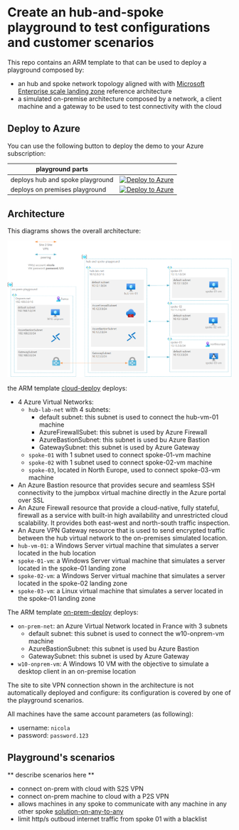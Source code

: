 # Create an hub-and-spoke playground to test configurations and customer scenarios

This repo contains an ARM template to that can be used to deploy a playground composed by:
  * an hub and spoke network topology aligned with with <a href="https://docs.microsoft.com/en-us/azure/cloud-adoption-framework/ready/enterprise-scale/architecture" target="_blank">Microsoft Enterprise scale landing zone</a> reference architecture
  * a simulated on-premise architecture composed by a network, a client machine and a gateway to be used to test connectivity with the cloud

## Deploy to Azure
You can use the following button to deploy the demo to your Azure subscription:

| playground parts| &nbsp; |
|---|---|
| deploys hub and spoke playground | [![Deploy to Azure](https://aka.ms/deploytoazurebutton)](https://portal.azure.com/#create/Microsoft.Template/uri/https%3A%2F%2Fraw.githubusercontent.com%2Fnicolgit%2Fhub-and-spoke-playground%2Fmain%2Fcloud-deploy.json)
| deploys on premises playground | [![Deploy to Azure](https://aka.ms/deploytoazurebutton)](https%3A%2F%2Fraw.githubusercontent.com%2Fnicolgit%2Fhub-and-spoke-playground%2Fmain%2Fon-prem-deploy.json) |

## Architecture
This diagrams shows the overall architecture:

![Architecture](images/architecture.png)


the ARM template [cloud-deploy](cloud-deploy.json) deploys:
* 4 Azure Virtual Networks:
    * `hub-lab-net` with 4 subnets:
        * default subnet: this subnet is used to connect the hub-vm-01 machine
        * AzureFirewallSubet: this subnet is used by Azure Firewall
        * AzureBastionSubnet: this subnet is used bu Azure Bastion
        * GatewaySubnet: this subnet is used by Azure Gateway
    * `spoke-01` with 1 subnet used to connect spoke-01-vm machine
    * `spoke-02` with 1 subnet used to connect spoke-02-vm machine
    * `spoke-03`, located in North Europe, used to connect spoke-03-vm machine
* An Azure Bastion resource that provides secure and seamless SSH connectivity to the jumpbox virtual machine directly in the Azure portal over SSL
* An Azure Firewall resource that provide a cloud-native, fully stateful, firewall as a service with built-in high availability and unrestricted cloud scalability. It provides both east-west and north-south traffic inspection.
* An Azure VPN Gateway resource that is used to send encrypted traffic between the hub virtual network to the on-premises simulated location.
* `hub-vm-01`: a Windows Server virtual machine that simulates a server located in the hub location
* `spoke-01-vm`: a Windows Server virtual machine that simulates a server located in the spoke-01 landing zone
* `spoke-02-vm`: a Windows Server virtual machine that simulates a server located in the spoke-02 landing zone
* `spoke-03-vm`: a Linux virtual machine that simulates a server located in the spoke-01 landing zone

The ARM template [on-prem-deploy](on-prem-deploy.json) deploys:
* `on-prem-net`: an Azure Virtual Network located in France with 3 subnets
    * default subnet: this subnet is used to connect the w10-onprem-vm machine
    * AzureBastionSubnet: this subnet is used bu Azure Bastion
    * GatewaySubnet: this subnet is used by Azure Gateway
* `w10-onprem-vm`: A Windows 10 VM with the objective to simulate a desktop client in an on-premise location

The site to site VPN connection shown in the architecture is not automatically deployed and configure: its configuration is covered by one of the playground scenarios.

All machines have the same account parameters (as following):
* username: `nicola`
* password: `password.123`

## Playground's scenarios
** describe scenarios here **
* connect on-prem with cloud with S2S VPN
* connect on-prem machine to cloud with a P2S VPN
* allows machines in any spoke to communicate with any machine in any other spoke [solution-on-any-to-any](scenarios/any)
* limit http/s outboud internet traffic from spoke 01 with a blacklist 

